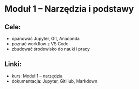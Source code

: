 # Moduł 1 – Narzędzia i podstawy

## Cele:
- opanować Jupyter, Git, Anaconda
- poznać workflow z VS Code
- zbudować środowisko do nauki i pracy

## Linki:
- kurs: [Moduł 1 – narzędzia](https://kurs.datascientist.pl)
- dokumentacja: Jupyter, GitHub, Markdown

